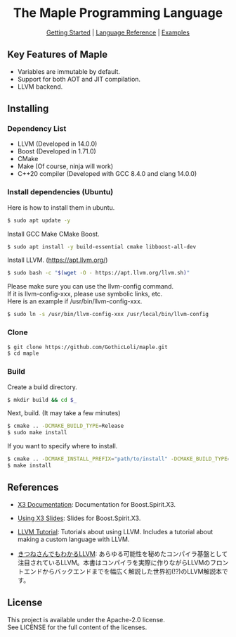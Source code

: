 <div align="center">
  <h1>The Maple Programming Language</h1>

  [Getting Started](docs/getting_started.md) |
  [Language Reference](docs/language_reference.md) |
  [Examples](examples)
</div>

## Key Features of Maple
- Variables are immutable by default.
- Support for both AOT and JIT compilation.
- LLVM backend.

## Installing
### Dependency List
- LLVM (Developed in 14.0.0)
- Boost (Developed in 1.71.0)
- CMake
- Make (Of course, ninja will work)
- C++20 compiler (Developed with GCC 8.4.0 and clang 14.0.0)

### Install dependencies (Ubuntu)
Here is how to install them in ubuntu.
```bash
$ sudo apt update -y
```
Install GCC Make CMake Boost.
```bash
$ sudo apt install -y build-essential cmake libboost-all-dev
```
Install LLVM. (https://apt.llvm.org/)
```bash
$ sudo bash -c "$(wget -O - https://apt.llvm.org/llvm.sh)"
```
Please make sure you can use the llvm-config command.<br/>
If it is llvm-config-xxx, please use symbolic links, etc.<br/>
Here is an example if /usr/bin/llvm-config-xxx.
```bash
$ sudo ln -s /usr/bin/llvm-config-xxx /usr/local/bin/llvm-config
```

### Clone
```bash
$ git clone https://github.com/GothicLoli/maple.git
$ cd maple
```

### Build
Create a build directory.
```bash
$ mkdir build && cd $_
```
Next, build. (It may take a few minutes)
```bash
$ cmake .. -DCMAKE_BUILD_TYPE=Release
$ sudo make install
```
If you want to specify where to install.
```bash
$ cmake .. -DCMAKE_INSTALL_PREFIX="path/to/install" -DCMAKE_BUILD_TYPE=Release
$ make install
```

## References
- [X3 Documentation](http://ciere.com/cppnow15/x3_docs/): Documentation for Boost.Spirit.X3.

- [Using X3 Slides](http://ciere.com/cppnow15/x3_docs/): Slides for Boost.Spirit.X3.

- [LLVM Tutorial](https://llvm.org/docs/GettingStartedTutorials.html): Tutorials about using LLVM. Includes a tutorial about making a custom language with LLVM.

- [きつねさんでもわかるLLVM](https://tatsu-zine.com/books/llvm): あらゆる可能性を秘めたコンパイラ基盤として注目されているLLVM。本書はコンパイラを実際に作りながらLLVMのフロントエンドからバックエンドまでを幅広く解説した世界初(!?)のLLVM解説本です。

## License
This project is available under the Apache-2.0 license.<br/>
See LICENSE for the full content of the licenses.
